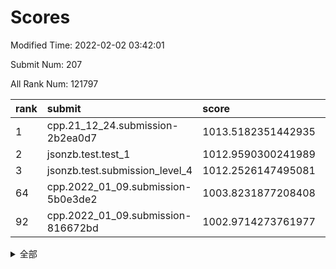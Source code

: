 # Scores

Modified Time: 2022-02-02 03:42:01

Submit Num: 207

All Rank Num: 121797

| rank |               submit               |       score        |       sigma        | pk_num |
| :--- | :--------------------------------- | :----------------- | :----------------- | :----- |
| 1    | cpp.21_12_24.submission-2b2ea0d7   | 1013.5182351442935 | 0.812885840778592  | 2351   |
| 2    | jsonzb.test.test_1                 | 1012.9590300241989 | 0.8196747826521604 | 2349   |
| 3    | jsonzb.test.submission_level_4     | 1012.2526147495081 | 0.8065504557176487 | 2356   |
| 64   | cpp.2022_01_09.submission-5b0e3de2 | 1003.8231877208408 | 0.7000930247750103 | 2351   |
| 92   | cpp.2022_01_09.submission-816672bd | 1002.9714273761977 | 0.7104860170442081 | 2352   |


<details>
<summary>全部</summary>

| rank |                 submit                 |       score        |       sigma        | pk_num |
| :--- | :------------------------------------- | :----------------- | :----------------- | :----- |
| 1    | cpp.21_12_24.submission-2b2ea0d7       | 1013.5182351442935 | 0.812885840778592  | 2351   |
| 2    | jsonzb.test.test_1                     | 1012.9590300241989 | 0.8196747826521604 | 2349   |
| 3    | jsonzb.test.submission_level_4         | 1012.2526147495081 | 0.8065504557176487 | 2356   |
| 4    | gobigger.level_3.submission_level_3_25 | 1011.1979364626031 | 0.7762281286141778 | 2351   |
| 5    | gobigger.level_3.submission_level_3_17 | 1011.1842537939167 | 0.7763764975550638 | 2357   |
| 6    | gobigger.level_3.submission_level_3_37 | 1011.1758073058049 | 0.7653524115823959 | 2352   |
| 7    | gobigger.level_3.submission_level_3_18 | 1010.9262181272677 | 0.7687064046384017 | 2353   |
| 8    | gobigger.level_3.submission_level_3_44 | 1010.9189771991719 | 0.7766843022229881 | 2355   |
| 9    | gobigger.level_3.submission_level_3_24 | 1010.8815358020578 | 0.7732351496221921 | 2356   |
| 10   | gobigger.level_3.submission_level_3_36 | 1010.7937118897722 | 0.7742651310548588 | 2354   |
| 11   | gobigger.level_3.submission_level_3_40 | 1010.6800753192883 | 0.7655261290951689 | 2355   |
| 12   | gobigger.level_3.submission_level_3_14 | 1010.5701987152262 | 0.7585607184518024 | 2352   |
| 13   | gobigger.level_3.submission_level_3_26 | 1010.5411912695961 | 0.7646266700116616 | 2359   |
| 14   | gobigger.level_3.submission_level_3_12 | 1010.5209291112003 | 0.7433004344516144 | 2350   |
| 15   | gobigger.level_3.submission_level_3_43 | 1010.5183069226614 | 0.7722503767834564 | 2354   |
| 16   | gobigger.level_3.submission_level_3_11 | 1010.4623004881677 | 0.7746838507736981 | 2359   |
| 17   | gobigger.level_3.submission_level_3_23 | 1010.4276901628148 | 0.7839398358581472 | 2356   |
| 18   | gobigger.level_3.submission_level_3_16 | 1010.3844784236071 | 0.7510872979950998 | 2356   |
| 19   | gobigger.level_3.submission_level_3_49 | 1010.3204473486725 | 0.7604901743391653 | 2354   |
| 20   | gobigger.level_3.submission_level_3_13 | 1010.2222219679406 | 0.7433236637209711 | 2356   |
| 21   | gobigger.level_3.submission_level_3_5  | 1010.2200421043874 | 0.7760024892742778 | 2355   |
| 22   | gobigger.level_3.submission_level_3_15 | 1009.9277051765907 | 0.7850866507513269 | 2354   |
| 23   | gobigger.level_3.submission_level_3_41 | 1009.8976541957253 | 0.7521970047092693 | 2356   |
| 24   | gobigger.level_3.submission_level_3_20 | 1009.8957569588616 | 0.7570195181352007 | 2355   |
| 25   | gobigger.level_3.submission_level_3_0  | 1009.8615328324765 | 0.7417884715749422 | 2351   |
| 26   | gobigger.level_3.submission_level_3_27 | 1009.8403038795987 | 0.7344832587180404 | 2354   |
| 27   | gobigger.level_3.submission_level_3_35 | 1009.8383761922544 | 0.7618754227371084 | 2358   |
| 28   | gobigger.level_3.submission_level_3_4  | 1009.8373124666201 | 0.7455822451656938 | 2360   |
| 29   | gobigger.level_3.submission_level_3_19 | 1009.8127047563954 | 0.7709282953582198 | 2351   |
| 30   | gobigger.level_3.submission_level_3_34 | 1009.6982598101674 | 0.7802553329018946 | 2354   |
| 31   | gobigger.level_3.submission_level_3_30 | 1009.6864268219449 | 0.7393276836738875 | 2355   |
| 32   | gobigger.level_3.submission_level_3_1  | 1009.6852928696824 | 0.7515040570626726 | 2358   |
| 33   | gobigger.level_3.submission_level_3_42 | 1009.6199395662269 | 0.746566433721014  | 2354   |
| 34   | gobigger.level_3.submission_level_3_7  | 1009.5238238291836 | 0.763666200139213  | 2353   |
| 35   | gobigger.level_3.submission_level_3_21 | 1009.387592408476  | 0.7449628685737899 | 2350   |
| 36   | gobigger.level_3.submission_level_3_10 | 1009.3820824000758 | 0.7386513261650894 | 2357   |
| 37   | gobigger.level_3.submission_level_3_31 | 1009.377208837087  | 0.739794843075333  | 2356   |
| 38   | gobigger.level_3.submission_level_3_2  | 1009.2962483330523 | 0.7571446229304573 | 2350   |
| 39   | gobigger.level_3.submission_level_3_46 | 1009.2347706071994 | 0.7617538109340616 | 2353   |
| 40   | gobigger.level_3.submission_level_3_9  | 1009.1812061505176 | 0.7549344777061457 | 2354   |
| 41   | gobigger.level_3.submission_level_3_47 | 1009.1775401367504 | 0.76139083411102   | 2358   |
| 42   | gobigger.level_3.submission_level_3_22 | 1009.1552571458302 | 0.7393704152184813 | 2356   |
| 43   | gobigger.level_3.submission_level_3_33 | 1009.1505254807586 | 0.7495574446202374 | 2353   |
| 44   | gobigger.level_3.submission_level_3_3  | 1009.1020891113593 | 0.7622644543607289 | 2359   |
| 45   | gobigger.level_3.submission_level_3_39 | 1009.0685766099341 | 0.7530327073490598 | 2356   |
| 46   | gobigger.level_3.submission_level_3_28 | 1009.0335481003073 | 0.7404313968160695 | 2354   |
| 47   | gobigger.level_3.submission_level_3_32 | 1008.9623640123348 | 0.7493089404442987 | 2351   |
| 48   | gobigger.level_3.submission_level_3_38 | 1008.9542796644915 | 0.7579561690678497 | 2352   |
| 49   | gobigger.level_3.submission_level_3_48 | 1008.7889098369494 | 0.751290516726332  | 2351   |
| 50   | gobigger.level_3.submission_level_3_8  | 1008.7721175244236 | 0.7487743125830906 | 2357   |
| 51   | gobigger.level_3.submission_level_3_45 | 1008.6636029806143 | 0.7553822670317614 | 2358   |
| 52   | gobigger.level_3.submission_level_3_29 | 1008.1234637717345 | 0.7259238133408378 | 2352   |
| 53   | gobigger.level_3.submission_level_3_6  | 1007.950538092787  | 0.7304029976052532 | 2355   |
| 54   | gobigger.level_1.submission_level_1_39 | 1005.3088215032309 | 0.7191338660025055 | 2355   |
| 55   | gobigger.level_1.submission_level_1_21 | 1004.5062958283968 | 0.7223323759569015 | 2355   |
| 56   | gobigger.level_1.submission_level_1_27 | 1004.3921658753457 | 0.7190934798645372 | 2357   |
| 57   | gobigger.level_1.submission_level_1_47 | 1004.2098078088823 | 0.7306358167654587 | 2351   |
| 58   | gobigger.level_1.submission_level_1_41 | 1004.1250763112973 | 0.7272283126053406 | 2354   |
| 59   | gobigger.level_1.submission_level_1_1  | 1004.0658884543902 | 0.7217497009859764 | 2352   |
| 60   | gobigger.level_1.submission_level_1_36 | 1003.9642691154793 | 0.7196164612073234 | 2350   |
| 61   | gobigger.level_1.submission_level_1_30 | 1003.9346508483901 | 0.721320292845438  | 2359   |
| 62   | gobigger.level_1.submission_level_1_38 | 1003.9311450084995 | 0.7223122648426507 | 2353   |
| 63   | gobigger.level_1.submission_level_1_5  | 1003.8398200507118 | 0.7226738791262907 | 2346   |
| 64   | cpp.2022_01_09.submission-5b0e3de2     | 1003.8231877208408 | 0.7000930247750103 | 2351   |
| 65   | gobigger.level_1.submission_level_1_18 | 1003.7750420720429 | 0.721857316898522  | 2353   |
| 66   | gobigger.level_1.submission_level_1_34 | 1003.7482938946067 | 0.7272168326016345 | 2351   |
| 67   | gobigger.level_1.submission_level_1_16 | 1003.7435341245831 | 0.7195772241475792 | 2348   |
| 68   | gobigger.level_1.submission_level_1_25 | 1003.7388227796112 | 0.7328305782665279 | 2352   |
| 69   | gobigger.level_1.submission_level_1_3  | 1003.7306518579737 | 0.7180043428411134 | 2351   |
| 70   | gobigger.level_1.submission_level_1_12 | 1003.7139451892573 | 0.7190023768303763 | 2361   |
| 71   | gobigger.level_1.submission_level_1_29 | 1003.6872496335927 | 0.7086025034145672 | 2353   |
| 72   | gobigger.level_1.submission_level_1_37 | 1003.6687113947005 | 0.7180612292764734 | 2354   |
| 73   | gobigger.level_1.submission_level_1_10 | 1003.6495751387133 | 0.7162980253587703 | 2350   |
| 74   | gobigger.level_1.submission_level_1_2  | 1003.6474388494163 | 0.713803471129681  | 2353   |
| 75   | gobigger.level_1.submission_level_1_24 | 1003.5611632926699 | 0.722330087787629  | 2358   |
| 76   | gobigger.level_1.submission_level_1_49 | 1003.5562730119842 | 0.7100950635102204 | 2355   |
| 77   | gobigger.level_1.submission_level_1_46 | 1003.5131192935038 | 0.7150475604590252 | 2358   |
| 78   | gobigger.level_1.submission_level_1_42 | 1003.4164844158884 | 0.7038415479222813 | 2355   |
| 79   | gobigger.level_1.submission_level_1_40 | 1003.3754169788274 | 0.7221912353773883 | 2352   |
| 80   | gobigger.level_1.submission_level_1_13 | 1003.3681015028621 | 0.7104004349732734 | 2352   |
| 81   | gobigger.level_1.submission_level_1_7  | 1003.3016811837152 | 0.7145750256241289 | 2354   |
| 82   | gobigger.level_1.submission_level_1_31 | 1003.2404337559378 | 0.7181410424655741 | 2358   |
| 83   | gobigger.level_1.submission_level_1_22 | 1003.235423747296  | 0.7248374564210331 | 2354   |
| 84   | gobigger.level_1.submission_level_1_44 | 1003.230240942326  | 0.7082764899289791 | 2353   |
| 85   | gobigger.level_1.submission_level_1_0  | 1003.1851424571068 | 0.7162710440452562 | 2357   |
| 86   | gobigger.level_1.submission_level_1_26 | 1003.1413711888761 | 0.7144558498069156 | 2356   |
| 87   | gobigger.level_1.submission_level_1_32 | 1003.1114201197071 | 0.7188312588513042 | 2354   |
| 88   | gobigger.level_1.submission_level_1_23 | 1003.0798728475604 | 0.7128387363193123 | 2352   |
| 89   | gobigger.level_1.submission_level_1_43 | 1003.0530116121697 | 0.696525192463243  | 2359   |
| 90   | gobigger.level_1.submission_level_1_48 | 1003.0498864332742 | 0.7227980675875509 | 2354   |
| 91   | gobigger.level_1.submission_level_1_19 | 1003.042093518211  | 0.7139556781118161 | 2354   |
| 92   | cpp.2022_01_09.submission-816672bd     | 1002.9714273761977 | 0.7104860170442081 | 2352   |
| 93   | gobigger.level_1.submission_level_1_6  | 1002.9162496851333 | 0.7164970934455379 | 2354   |
| 94   | gobigger.level_1.submission_level_1_4  | 1002.9060124819358 | 0.7148634955843552 | 2356   |
| 95   | gobigger.level_1.submission_level_1_35 | 1002.9011603620535 | 0.7229201516817307 | 2346   |
| 96   | gobigger.level_1.submission_level_1_8  | 1002.7301015981365 | 0.7108594201113678 | 2353   |
| 97   | gobigger.level_1.submission_level_1_14 | 1002.6950711334703 | 0.7250554641909362 | 2354   |
| 98   | gobigger.level_1.submission_level_1_45 | 1002.6913861024392 | 0.7027663567506516 | 2354   |
| 99   | gobigger.level_1.submission_level_1_20 | 1002.6333672644384 | 0.709709715691492  | 2354   |
| 100  | gobigger.level_1.submission_level_1_15 | 1002.5409060136316 | 0.7270548672502158 | 2352   |
| 101  | gobigger.level_1.submission_level_1_11 | 1002.459699697935  | 0.7146523816807298 | 2354   |
| 102  | gobigger.level_1.submission_level_1_17 | 1002.4463014239794 | 0.7202682903945293 | 2350   |
| 103  | gobigger.level_1.submission_level_1_9  | 1002.2354355738032 | 0.7181431803812927 | 2356   |
| 104  | gobigger.level_1.submission_level_1_33 | 1002.149002470183  | 0.7155084364795155 | 2351   |
| 105  | gobigger.level_1.submission_level_1_28 | 1001.8397174485809 | 0.7196866665405985 | 2358   |
| 106  | gobigger.random.submission_random_32   | 997.7690754893727  | 0.7027795065874505 | 2352   |
| 107  | gobigger.random.submission_random_49   | 997.259026469608   | 0.7103006406253206 | 2354   |
| 108  | gobigger.random.submission_random_1    | 996.8994708231155  | 0.7051331432358401 | 2357   |
| 109  | gobigger.random.submission_random_0    | 996.8710117379559  | 0.717041804759144  | 2351   |
| 110  | gobigger.random.submission_random_7    | 996.7506864604908  | 0.7020413078697527 | 2357   |
| 111  | gobigger.random.submission_random_24   | 996.6001811296794  | 0.7035709140544001 | 2350   |
| 112  | gobigger.random.submission_random_46   | 996.5541816519785  | 0.7160910898583147 | 2350   |
| 113  | gobigger.random.submission_random_42   | 996.55333264065    | 0.716791258096645  | 2355   |
| 114  | gobigger.random.submission_random_23   | 996.5087149175134  | 0.7099552555275086 | 2349   |
| 115  | gobigger.random.submission_random_19   | 996.5021538242139  | 0.694764027862119  | 2355   |
| 116  | gobigger.random.submission_random_26   | 996.4760675779515  | 0.7170861056713602 | 2355   |
| 117  | gobigger.random.submission_random_22   | 996.3704232529365  | 0.7379058784080521 | 2358   |
| 118  | gobigger.random.submission_random_10   | 996.3321693134125  | 0.7137750752984522 | 2353   |
| 119  | gobigger.random.submission_random_4    | 996.1911088525859  | 0.712667716245357  | 2353   |
| 120  | gobigger.random.submission_random_40   | 996.1897082112273  | 0.714978323068969  | 2350   |
| 121  | gobigger.random.submission_random_36   | 996.1417153454572  | 0.7075973626278318 | 2351   |
| 122  | gobigger.random.submission_random_47   | 996.1366005404476  | 0.7048714335760883 | 2353   |
| 123  | gobigger.random.submission_random_29   | 996.0943890612548  | 0.6953350405810648 | 2348   |
| 124  | gobigger.random.submission_random_20   | 996.0886091329686  | 0.7026802629536258 | 2356   |
| 125  | gobigger.random.submission_random_45   | 996.0396039053439  | 0.715842263939716  | 2352   |
| 126  | gobigger.random.submission_random_15   | 996.0337079624062  | 0.7276179386739513 | 2355   |
| 127  | gobigger.random.submission_random_27   | 996.000849981803   | 0.6992027188599801 | 2355   |
| 128  | gobigger.random.submission_random_12   | 995.9630318398822  | 0.7019967599569666 | 2351   |
| 129  | gobigger.random.submission_random_44   | 995.9502543651454  | 0.7076256235216738 | 2356   |
| 130  | gobigger.random.submission_random_48   | 995.9380209914337  | 0.7200580661890346 | 2349   |
| 131  | gobigger.random.submission_random_14   | 995.9206069627401  | 0.705751047008021  | 2356   |
| 132  | gobigger.random.submission_random_43   | 995.8763331779028  | 0.7227828354985195 | 2351   |
| 133  | gobigger.random.submission_random_34   | 995.8055405383662  | 0.6990810219813752 | 2350   |
| 134  | gobigger.random.submission_random_18   | 995.8022286186971  | 0.7153975069111611 | 2356   |
| 135  | gobigger.random.submission_random_28   | 995.7850545345749  | 0.701998048759299  | 2351   |
| 136  | gobigger.random.submission_random_41   | 995.7583653162001  | 0.7095227326087858 | 2357   |
| 137  | gobigger.random.submission_random_33   | 995.6771561561206  | 0.7029964319572766 | 2347   |
| 138  | gobigger.random.submission_random_5    | 995.6387500539204  | 0.7059491620224381 | 2352   |
| 139  | gobigger.random.submission_random_37   | 995.6359207308534  | 0.7036875703276638 | 2353   |
| 140  | gobigger.random.submission_random_13   | 995.3708737105949  | 0.7009812225798041 | 2352   |
| 141  | gobigger.random.submission_random_17   | 995.2838787742479  | 0.708878101830934  | 2359   |
| 142  | gobigger.random.submission_random_31   | 995.2510234420381  | 0.705640046328552  | 2350   |
| 143  | gobigger.random.submission_random_6    | 995.2245030073898  | 0.7128998174154669 | 2353   |
| 144  | gobigger.random.submission_random_8    | 995.2024637703892  | 0.7241750253687714 | 2355   |
| 145  | gobigger.random.submission_random_9    | 995.0394030313843  | 0.7146157092657203 | 2348   |
| 146  | gobigger.random.submission_random_39   | 994.9292279971172  | 0.7045617409335203 | 2356   |
| 147  | gobigger.random.submission_random_38   | 994.9277204069696  | 0.7220446935202581 | 2355   |
| 148  | gobigger.random.submission_random_2    | 994.8937475032078  | 0.7194519251385793 | 2349   |
| 149  | gobigger.random.submission_random_35   | 994.8914299899369  | 0.7100773037815555 | 2353   |
| 150  | gobigger.level_2.submission_level_2_49 | 994.8903664483026  | 0.7316415210292959 | 2352   |
| 151  | gobigger.level_2.submission_level_2_42 | 994.8795228330924  | 0.7221606176914465 | 2355   |
| 152  | gobigger.random.submission_random_11   | 994.8309924458002  | 0.7157207943857342 | 2349   |
| 153  | gobigger.random.submission_random_21   | 994.8066091832312  | 0.7247384831919016 | 2357   |
| 154  | gobigger.random.submission_random_3    | 994.7767680889956  | 0.7184660475594598 | 2357   |
| 155  | gobigger.level_2.submission_level_2_36 | 994.5534127695029  | 0.7352047018165939 | 2353   |
| 156  | gobigger.random.submission_random_25   | 994.3727471032366  | 0.7128218424579686 | 2353   |
| 157  | gobigger.random.submission_random_16   | 994.2527597848065  | 0.7234304172727108 | 2353   |
| 158  | gobigger.random.submission_random_30   | 994.1379801331595  | 0.7364070857355416 | 2353   |
| 159  | gobigger.level_2.submission_level_2_39 | 993.7014753746505  | 0.7342323788429971 | 2356   |
| 160  | gobigger.level_2.submission_level_2_23 | 993.3194825647904  | 0.7205084802322149 | 2351   |
| 161  | gobigger.level_2.submission_level_2_27 | 993.3060475334951  | 0.7345402033940347 | 2353   |
| 162  | gobigger.level_2.submission_level_2_6  | 993.2950182794617  | 0.7370897851957973 | 2354   |
| 163  | gobigger.level_2.submission_level_2_21 | 993.1890085642735  | 0.7579030856847293 | 2356   |
| 164  | gobigger.level_2.submission_level_2_41 | 993.0986273232166  | 0.7271609142052814 | 2352   |
| 165  | gobigger.level_2.submission_level_2_17 | 992.9633194159941  | 0.7281032976603038 | 2352   |
| 166  | gobigger.level_2.submission_level_2_4  | 992.9408287950316  | 0.7273642582225671 | 2357   |
| 167  | gobigger.level_2.submission_level_2_15 | 992.9114549387823  | 0.7405570719793826 | 2349   |
| 168  | gobigger.level_2.submission_level_2_8  | 992.7601153614038  | 0.7548170624239237 | 2353   |
| 169  | gobigger.level_2.submission_level_2_25 | 992.7535344145458  | 0.7485358397859959 | 2355   |
| 170  | gobigger.level_2.submission_level_2_43 | 992.6952521547413  | 0.7436146611702689 | 2349   |
| 171  | gobigger.level_2.submission_level_2_31 | 992.6668238942102  | 0.7374459265040457 | 2357   |
| 172  | gobigger.level_2.submission_level_2_46 | 992.6343925048515  | 0.7455812054755661 | 2354   |
| 173  | gobigger.level_2.submission_level_2_34 | 992.6044563107029  | 0.7601091926915311 | 2358   |
| 174  | gobigger.level_2.submission_level_2_11 | 992.5955538597711  | 0.745222282591097  | 2349   |
| 175  | gobigger.level_2.submission_level_2_44 | 992.518445428525   | 0.7321465346594805 | 2357   |
| 176  | gobigger.level_2.submission_level_2_29 | 992.3642332972256  | 0.737497639430637  | 2358   |
| 177  | gobigger.level_2.submission_level_2_38 | 992.2226623746392  | 0.7447595642190519 | 2353   |
| 178  | gobigger.level_2.submission_level_2_35 | 992.1438386835074  | 0.7416915506291978 | 2359   |
| 179  | gobigger.level_2.submission_level_2_28 | 992.0983382905175  | 0.7393780624466546 | 2352   |
| 180  | gobigger.level_2.submission_level_2_33 | 992.0334179786623  | 0.7271260283449066 | 2354   |
| 181  | gobigger.level_2.submission_level_2_1  | 992.0334113786589  | 0.7308126935202461 | 2355   |
| 182  | gobigger.level_2.submission_level_2_37 | 991.9806626251735  | 0.7388165939308846 | 2354   |
| 183  | gobigger.level_2.submission_level_2_0  | 991.8857080038123  | 0.7607747720124808 | 2350   |
| 184  | gobigger.level_2.submission_level_2_40 | 991.867943493937   | 0.7371888976563008 | 2350   |
| 185  | gobigger.level_2.submission_level_2_14 | 991.8470496637013  | 0.7421535645667734 | 2353   |
| 186  | gobigger.level_2.submission_level_2_3  | 991.8213212472589  | 0.742555357097069  | 2354   |
| 187  | gobigger.level_2.submission_level_2_48 | 991.8194217095028  | 0.7618899903680535 | 2354   |
| 188  | gobigger.level_2.submission_level_2_2  | 991.8099269762323  | 0.7450886283755345 | 2350   |
| 189  | gobigger.level_2.submission_level_2_45 | 991.7286074790356  | 0.729366932001659  | 2353   |
| 190  | gobigger.level_2.submission_level_2_30 | 991.6947608996657  | 0.7496844791541342 | 2353   |
| 191  | gobigger.level_2.submission_level_2_20 | 991.6916864890574  | 0.792461368188875  | 2352   |
| 192  | gobigger.level_2.submission_level_2_9  | 991.6094647589291  | 0.7448043680843901 | 2352   |
| 193  | gobigger.level_2.submission_level_2_5  | 991.5809245928702  | 0.7558267547758285 | 2352   |
| 194  | gobigger.level_2.submission_level_2_22 | 991.3268143862039  | 0.7711421228246529 | 2349   |
| 195  | gobigger.level_2.submission_level_2_16 | 991.3026258429411  | 0.7435513395680428 | 2356   |
| 196  | gobigger.level_2.submission_level_2_24 | 991.287125640962   | 0.7601775232622667 | 2353   |
| 197  | gobigger.level_2.submission_level_2_12 | 991.2565804072618  | 0.7641518809842224 | 2347   |
| 198  | gobigger.level_2.submission_level_2_26 | 991.1070105535296  | 0.7548014958845625 | 2353   |
| 199  | gobigger.level_2.submission_level_2_19 | 991.0491121870132  | 0.7457661001646224 | 2354   |
| 200  | gobigger.level_2.submission_level_2_18 | 990.9628909644846  | 0.7542279883535815 | 2354   |
| 201  | gobigger.level_2.submission_level_2_10 | 990.9364173359417  | 0.7643306871571723 | 2353   |
| 202  | gobigger.level_2.submission_level_2_13 | 990.8786188324259  | 0.7396676952464635 | 2362   |
| 203  | gobigger.level_2.submission_level_2_32 | 990.662100902201   | 0.771195389827833  | 2353   |
| 204  | gobigger.level_2.submission_level_2_7  | 990.5502321484719  | 0.7732163513758021 | 2346   |
| 205  | gobigger.level_2.submission_level_2_47 | 989.4762598490976  | 0.7893876285168885 | 2354   |
| 206  | gobigger.none.submission_none_1        | 977.9620408276583  | 1.2819525713224356 | 2350   |
| 207  | gobigger.none.submission_none_0        | 976.6862923126085  | 1.3893408916556742 | 2354   |

</details>